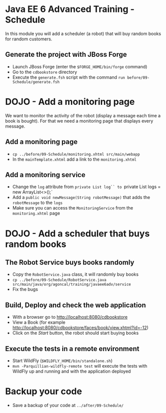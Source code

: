 # Java EE 6 Advanced Training - Schedule

In this module you will add a scheduler (a robot) that will buy random books for random customers.

## Generate the project with JBoss Forge

* Launch JBoss Forge (enter the `$FORGE_HOME/bin/forge` command)
* Go to the `cdbookstore` directory
* Execute the `generate.fsh` script with the command `run before/09-Schedule/generate.fsh` 

# DOJO - Add a monitoring page 

We want to monitor the activity of the robot (display a message each time a book is bought). For that we need a monitoring page that displays every message.
 
## Add a monitoring page
 
* `cp ../before/09-Schedule/monitoring.xhtml src/main/webapp`
* In the `mainTemplate.xhtml` add a link to the `monitoring.xhtml`

## Add a monitoring service 

* Change the `log` attribute from `private List log`` to `private List<String> logs = new ArrayList<>();`
* Add a `public void newMessage(String robotMessage)` that adds the `robotMessage` to the `logs`
* Make sure you can access the `MonitoringService` from the `monitoring.xhtml` page
 
# DOJO - Add a scheduler that buys random books

## The Robot Service buys books randomly

* Copy the `RobotService.java` class, it will randomly buy books
* `cp ../before/09-Schedule/RobotService.java src/main/java/org/agoncal/training/javaee6adv/service`
* Fix the bugs

## Build, Deploy and check the web application
                 
* With a browser go to [http://localhost:8080/cdbookstore]()
* View a Book (for example [http://localhost:8080/cdbookstore/faces/book/view.xhtml?id=-12]())
* Click on the _Start_ button, the robot should start buying books

## Execute the tests in a remote environment

* Start WildFly (`$WILDFLY_HOME/bin/standalone.sh`)
* `mvn -Parquillian-wildfly-remote test` will execute the tests with WildFly up and running and with the application deployed

# Backup your code

* Save a backup of your code at `../after/09-Schedule/`
